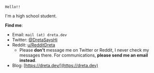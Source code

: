 ```
Hello!!
```

I'm a high school student.

**Find me**:
* Email: `mail (at) dreta.dev`
* Twitter: [@DretaSaysHi](https://twitter.com/DretaSaysHi)
* Reddit: [u/RedditDreta](https://reddit.com/RedditDreta)
  * Please **don't** message me on Twitter or Reddit, I never check my messages there. For communications, **please send me an email instead**.
* Blog: [https://dreta.dev/](https://dreta.dev)

